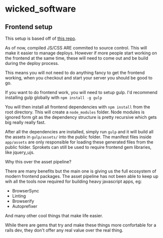 # wicked_software

## Frontend setup

This setup is based off of [this repo](https://github.com/vigetlabs/gulp-rails-pipeline).

As of now, compiled JS/CSS ARE commited to source control. This will make it easier to manage deploys. However if more people start working on the frontend at the same time, these will need to come out and be build during the deploy process.

This means you will not need to do anything fancy to get the frontend working, when you checkout and start your server you should be good to go.

If you want to do frontend work, you will need to setup gulp. I'd recommend installing gulp globally with `npm install -g gulp`

You will then install all frontend dependencies with `npm install` from the root directory. This will create a `node_modules` folder. Node modules is ignored form git as the dependency structure is pretty recursive which gets big really really fast.

After all the dependencies are installed, simply run `gulp` and it will build all the assets in `gulp/assets/` into the public folder. The manifest files inside `app/assets` are only responsible for loading these generated files from the public folder. Sprokets can still be used to require frontend gem libraries, like jquery_ujs. 

Why this over the asset pipeline? 

There are many benefits but the main one is giving us the full ecosystem of modern frontend packages. The asset pipeline has not been able to keep up wih all the tools now required for building heavy javascript apps, eg:

* BrowserSync
* Linting
* Browserify
* Autoprefixer

And many other cool things that make life easier.

While there are gems that try and make these things more confortable for a rails dev, they don't offer any real value over the real thing.